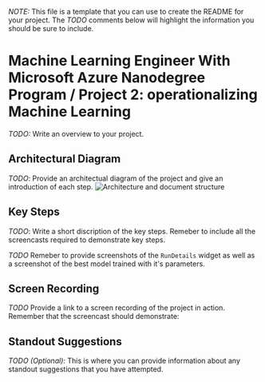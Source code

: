 
*NOTE:* This file is a template that you can use to create the README for your project. The *TODO* comments below will highlight the information you should be sure to include.


# Machine Learning Engineer With Microsoft Azure Nanodegree Program / Project 2: operationalizing Machine Learning

*TODO:* Write an overview to your project.

## Architectural Diagram
*TODO*: Provide an architectual diagram of the project and give an introduction of each step.
![Architecture and document structure](https://user-images.githubusercontent.com/36628203/124041682-9e46d300-da07-11eb-8660-62edd8cc35e7.png)


## Key Steps
*TODO*: Write a short discription of the key steps. Remeber to include all the screencasts required to demonstrate key steps. 

*TODO* Remeber to provide screenshots of the `RunDetails` widget as well as a screenshot of the best model trained with it's parameters.

## Screen Recording
*TODO* Provide a link to a screen recording of the project in action. Remember that the screencast should demonstrate:

## Standout Suggestions
*TODO (Optional):* This is where you can provide information about any standout suggestions that you have attempted.
